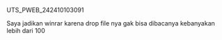 UTS_PWEB_242410103091

Saya jadikan winrar karena drop file nya gak bisa dibacanya kebanyakan lebih dari 100
